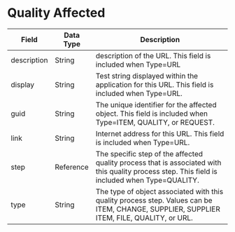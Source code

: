# Quality Affected

| Field | Data Type | Description |
|  --- |  --- |  --- | 
| description | String | description of the URL. This field is included when Type=URL |
| display | String | Test string displayed within the application for this URL. This field is included when Type=URL. |
| guid | String | The unique identifier for the affected object. This field is included when Type=ITEM, QUALITY, or REQUEST. |
| link | String | Internet address for this URL. This field is included when Type=URL. |
| step | Reference | The specific step of the affected quality process that is associated with this quality process step. This field is included when Type=QUALITY. |
| type | String | The type of object associated with this quality process step. Values can be ITEM, CHANGE, SUPPLIER, SUPPLIER ITEM, FILE, QUALITY, or URL. |

